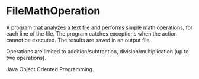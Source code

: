 # FileMathOperation
A program that analyzes a text file and performs simple math operations, for each line of the file. The program catches exceptions when the action cannot be executed. The results are saved in an output file.

Operations are limited to addition/subtraction, division/multiplication (up to two operations).

Java Object Oriented Programming.

